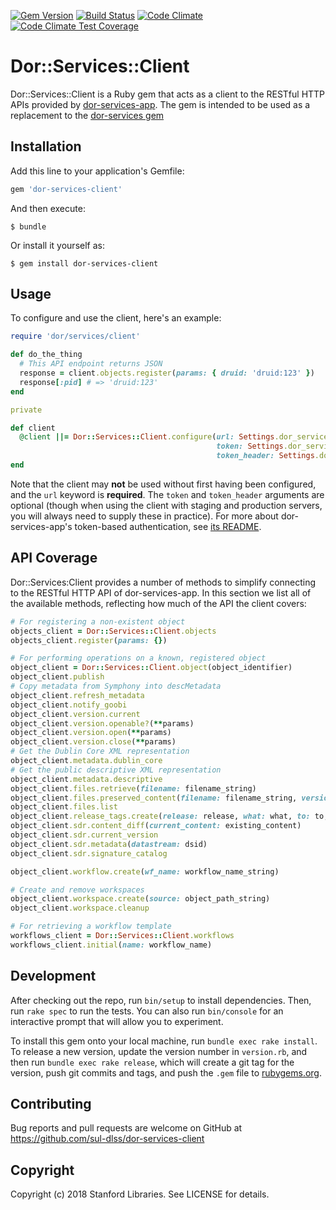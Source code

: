 [![Gem Version](https://badge.fury.io/rb/dor-services-client.svg)](https://badge.fury.io/rb/dor-services-client)
[![Build Status](https://travis-ci.com/sul-dlss/dor-services-client.svg?branch=master)](https://travis-ci.com/sul-dlss/dor-services-client)
[![Code Climate](https://codeclimate.com/github/sul-dlss/dor-services-client/badges/gpa.svg)](https://codeclimate.com/github/sul-dlss/dor-services-client)
[![Code Climate Test Coverage](https://codeclimate.com/github/sul-dlss/dor-services-client/badges/coverage.svg)](https://codeclimate.com/github/sul-dlss/dor-services-client/coverage)

# Dor::Services::Client

Dor::Services::Client is a Ruby gem that acts as a client to the RESTful HTTP APIs provided by [dor-services-app](https://github.com/sul-dlss/dor-services-app). The gem is intended to be used as a replacement to the [dor-services gem](https://github.com/sul-dlss/dor-services)

## Installation

Add this line to your application's Gemfile:

```ruby
gem 'dor-services-client'
```

And then execute:

    $ bundle

Or install it yourself as:

    $ gem install dor-services-client

## Usage

To configure and use the client, here's an example:

```ruby
require 'dor/services/client'

def do_the_thing
  # This API endpoint returns JSON
  response = client.objects.register(params: { druid: 'druid:123' })
  response[:pid] # => 'druid:123'
end

private

def client
  @client ||= Dor::Services::Client.configure(url: Settings.dor_services.url,
                                              token: Settings.dor_services.token,
                                              token_header: Settings.dor_services.token_header)
end
```

Note that the client may **not** be used without first having been configured, and the `url` keyword is **required**. The `token` and `token_header` arguments are optional (though when using the client with staging and production servers, you will always need to supply these in practice). For more about dor-services-app's token-based authentication, see [its README](https://github.com/sul-dlss/dor-services-app#authentication).

## API Coverage

Dor::Services:Client provides a number of methods to simplify connecting to the RESTful HTTP API of dor-services-app. In this section we list all of the available methods, reflecting how much of the API the client covers:

```ruby
# For registering a non-existent object
objects_client = Dor::Services::Client.objects
objects_client.register(params: {})

# For performing operations on a known, registered object
object_client = Dor::Services::Client.object(object_identifier)
object_client.publish
# Copy metadata from Symphony into descMetadata
object_client.refresh_metadata
object_client.notify_goobi
object_client.version.current
object_client.version.openable?(**params)
object_client.version.open(**params)
object_client.version.close(**params)
# Get the Dublin Core XML representation
object_client.metadata.dublin_core
# Get the public descriptive XML representation
object_client.metadata.descriptive
object_client.files.retrieve(filename: filename_string)
object_client.files.preserved_content(filename: filename_string, version: version_string)
object_client.files.list
object_client.release_tags.create(release: release, what: what, to: to, who: who)
object_client.sdr.content_diff(current_content: existing_content)
object_client.sdr.current_version
object_client.sdr.metadata(datastream: dsid)
object_client.sdr.signature_catalog

object_client.workflow.create(wf_name: workflow_name_string)

# Create and remove workspaces
object_client.workspace.create(source: object_path_string)
object_client.workspace.cleanup

# For retrieving a workflow template
workflows_client = Dor::Services::Client.workflows
workflows_client.initial(name: workflow_name)
```

## Development

After checking out the repo, run `bin/setup` to install dependencies. Then, run `rake spec` to run the tests. You can also run `bin/console` for an interactive prompt that will allow you to experiment.

To install this gem onto your local machine, run `bundle exec rake install`. To release a new version, update the version number in `version.rb`, and then run `bundle exec rake release`, which will create a git tag for the version, push git commits and tags, and push the `.gem` file to [rubygems.org](https://rubygems.org).

## Contributing

Bug reports and pull requests are welcome on GitHub at https://github.com/sul-dlss/dor-services-client

## Copyright

Copyright (c) 2018 Stanford Libraries. See LICENSE for details.
